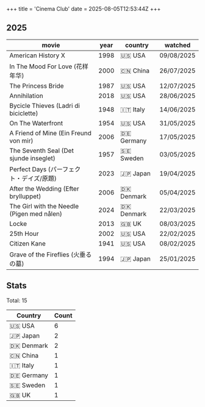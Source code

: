 +++
title = 'Cinema Club'
date = 2025-08-05T12:53:44Z
+++


## 2025

| movie | year | country | watched |
| --- | --- | --- | --- |
| American History X | 1998 | 🇺🇸 USA | 09/08/2025 |
| In The Mood For Love (花样年华) | 2000 | 🇨🇳 China | 26/07/2025 |
| The Princess Bride | 1987 | 🇺🇸 USA | 12/07/2025 |
| Annihilation | 2018 | 🇺🇸 USA | 28/06/2025 |
| Bycicle Thieves (Ladri di biciclette) | 1948 | 🇮🇹 Italy | 14/06/2025 |
| On The Waterfront | 1954 | 🇺🇸 USA | 31/05/2025 |
| A Friend of Mine (Ein Freund von mir) | 2006 | 🇩🇪 Germany | 17/05/2025 |
| The Seventh Seal (Det sjunde inseglet) | 1957 | 🇸🇪 Sweden | 03/05/2025 |
| Perfect Days (パーフェクト・デイズ/原題) | 2023 | 🇯🇵 Japan | 19/04/2025 |
| After the Wedding (Efter brylluppet) | 2006 | 🇩🇰 Denmark | 05/04/2025 |
| The Girl with the Needle (Pigen med nålen) | 2024 | 🇩🇰 Denmark | 22/03/2025 |
| Locke | 2013 | 🇬🇧 UK | 08/03/2025 |
| 25th Hour | 2002 | 🇺🇸 USA | 22/02/2025 |
| Citizen Kane | 1941 | 🇺🇸 USA | 08/02/2025 |
| Grave of the Fireflies (火垂るの墓) | 1994 | 🇯🇵 Japan | 25/01/2025 |

## Stats

Total: 15

| Country | Count |
|---------|-------|
| 🇺🇸 USA | 6 |
| 🇯🇵 Japan | 2 |
| 🇩🇰 Denmark | 2 |
| 🇨🇳 China | 1 |
| 🇮🇹 Italy | 1 |
| 🇩🇪 Germany | 1 |
| 🇸🇪 Sweden | 1 |
| 🇬🇧 UK | 1 |
